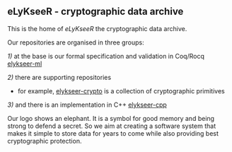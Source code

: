 ## eLyKseeR - cryptographic data archive

This is the home of _eLyKseeR_ the cryptographic data archive.

Our repositories are organised in three groups:

*1)* at the base is our formal specification and validation in Coq/Rocq [elykseer-ml](https://github.com/eLyKseeR/elykseer-ml)

*2)* there are supporting repositories
  - for example, [elykseer-crypto](https://github.com/eLyKseeR/elykseer-crypto) is a collection of cryptographic primitives

*3)* and there is an implementation in C++ [elykseer-cpp](https://github.com/eLyKseeR/elykseer-cpp)

Our logo shows an elephant. It is a symbol for good memory and being strong to defend a secret.
So we aim at creating a software system that makes it simple to store data for years to come while also providing best cryptographic protection.
